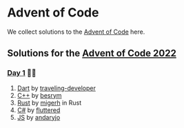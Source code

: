 # Advent of Code

We collect solutions to the [Advent of Code](https://adventofcode.com/) here.

## Solutions for the [Advent of Code 2022](https://adventofcode.com/2022) 

### [Day 1](https://adventofcode.com/2022/day/1) 🧝‍♂️

1. [Dart](https://github.com/traveling-developer/Advent-of-Code-2022/blob/main/lib/day01.dart) by [traveling-developer]
2. [C++](https://github.com/besrym/Advent-of-Code-2022/blob/main/day1/day1.cpp) by [besrym]
3. [Rust](https://github.com/migerh/aoc-2022/blob/main/src/day01/mod.rs) by [migerh] in Rust
4. [C#](https://github.com/fluttered/Advent-of-Code/blob/main/Day1.cs) by [fluttered]
5. [JS](https://gitlab.com/andary/aoc2022/-/tree/main/day1) by [andaryjo]


[traveling-developer]: https://github.com/traveling-developer
[besrym]: https://github.com/besrym
[migerh]: https://github.com/migerh
[fluttered]: https://github.com/fluttered
[andaryjo]: https://github.com/andaryjo

